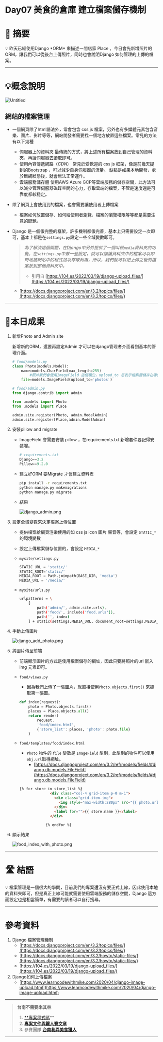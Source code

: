 # Day07 美食的倉庫 建立檔案儲存機制

# 🏁 摘要

<aside>
💡 昨天已經使用Django *ORM* 來描述一間店家 Place ，今日會先新增照片的ORM，讓我們可以從後台上傳照片，同時也會說明Django 如何管理的上傳的檔案。

</aside>

---

# 💡概念說明

![Untitled](Day07%20%E7%BE%8E%E9%A3%9F%E7%9A%84%E5%80%89%E5%BA%AB%20%E5%BB%BA%E7%AB%8B%E6%AA%94%E6%A1%88%E5%84%B2%E5%AD%98%E6%A9%9F%E5%88%B6%20eeac5977fb5b44c5ab3dab785cb25fcf/Untitled.png)

## 網站的檔案管理

- 一個網頁除了html語法外，常會包含 css js 檔案，另外也有多媒體元素包含音樂、圖片、影片等等，網站開發者需要找一個地方放置這些檔案。常見的方法有以下幾種
    - 伺服器上的資料夾
    最傳統的方式，將上述所有檔案放到自己管理的資料夾，再讓伺服器去讀取即可。
    - 使用內容傳遞網路（*CDN*）
    常見於受歡迎的 css js 框架，像是前幾天提到的Bootstrap ，可以減少自身伺服器的流量。
    缺點是如果本地開發，處於斷網狀態後，就會無法正常運作。
    - 雲端服務儲存體
    使用AWS Azure GCP等雲端服務的儲存空間，此方法可以減少管理伺服器磁碟空間的心力，存取雲端的檔案，不管是速度還是可靠度都較穩定。
- 除了網頁上會使用到的檔案，也會需要讓使用者上傳檔案
    - 檔案如何放置儲存、如何給使用者瀏覽、檔案的瀏覽權限等等都是需要注意的問題。
- Django 是一個很完整的框架，許多機制都很完善，基本上只需要設定一次即可，基本上都是在`settings.py`設定一些全域變數即可。
    
    > *為了解決這個問題，在Django中另外提供了一個叫做`media`資料夾的功能，在`settings.py`中做一些設定，就可以讓讓資料夾中的檔案可以即時地被網站中的程式加以存取利用，所以，我們就可以把上傳之後的檔案放到那個資料夾中。*
    > 
    > - 引用自 [https://104.es/2022/03/19/django-upload_files/](https://104.es/2022/03/19/django-upload_files/)
    - [https://docs.djangoproject.com/en/3.2/topics/files/](https://docs.djangoproject.com/en/3.2/topics/files/)

---

# 🌟本日成果

1. 新增Photo and Admin site
    
    新增新的ORM，還要再設定Admin 才可以在django管理者介面看到基本的管理介面。
    
    ```python
    # food/models.py
    class Photo(models.Model):
        name=models.CharField(max_length=255)
    		#照片我們會使用ImageField 這個欄位，upload_to 是表示檔案要儲存在哪個資料夾
        file=models.ImageField(upload_to='photos')
    ```
    
    ```python
    # food/admin.py
    from django.contrib import admin
    
    from .models import Photo
    from .models import Place
    
    admin.site.register(Photo, admin.ModelAdmin)
    admin.site.register(Place,admin.ModelAdmin)
    ```
    
2. 安裝pillow and migrate
    - ImageField 會需要安裝 pillow ，在requirements.txt 新增套件要記得安裝喔。
        
        ```python
        # requirements.txt
        Django==3.2
        Pillow==9.2.0
        ```
        
    - 建立好ORM 要Migrate 才會建立資料表
        
        ```bash
        pip install -r requirements.txt
        python manage.py makemigrations
        python manage.py migrate
        ```
        
    - 結果
        
        ![django_admin.png](Day07%20%E7%BE%8E%E9%A3%9F%E7%9A%84%E5%80%89%E5%BA%AB%20%E5%BB%BA%E7%AB%8B%E6%AA%94%E6%A1%88%E5%84%B2%E5%AD%98%E6%A9%9F%E5%88%B6%20eeac5977fb5b44c5ab3dab785cb25fcf/django_admin.png)
        
3. 設定全域變數來決定檔案上傳位置
    - 提供檔案給網頁渲染使用的如 css js  icon 圖片 聲音等，會設定 `STATIC_*` 的環境變數
    - 設定上傳檔案儲存位置的，會設定 `MEDIA_*`
    - `mysite/settings.py`
        
        ```python
        STATIC_URL = 'static/'
        STATIC_ROOT='static/'
        MEDIA_ROOT = Path.joinpath(BASE_DIR, 'media')
        MEDIA_URL = '/media/'
        ```
        
    - `mysite/urls.py`
        
        ```bash
        urlpatterns = \
            [
                path('admin/', admin.site.urls),
                path('food/', include('food.urls')),
                path('', index)
            ] + static(settings.MEDIA_URL, document_root=settings.MEDIA_ROOT)
        ```
        
4. 手動上傳圖片
    
    ![django_add_photo.png](Day07%20%E7%BE%8E%E9%A3%9F%E7%9A%84%E5%80%89%E5%BA%AB%20%E5%BB%BA%E7%AB%8B%E6%AA%94%E6%A1%88%E5%84%B2%E5%AD%98%E6%A9%9F%E5%88%B6%20eeac5977fb5b44c5ab3dab785cb25fcf/django_add_photo.png)
    
5. 將圖片傳至前端
    - 前端顯示圖片的方式是使用檔案儲存的網址，因此只要將照片的url 嵌入 img 元素即可。
    - `food/views.py`
        - 因為我們上傳了一張圖片，就直接使用`Photo.objects.first()` 來抓取第一張圖。
        
        ```python
        def index(request):
            photo = Photo.objects.first()
            places = Place.objects.all()
            return render(
                request,
                'food/index.html',
                {'store_list': places, 'photo': photo.file}
            )
        ```
        
    - `food/templates/food/index.html`
        - `Photo` 物件的 `file` 變數是 `ImageField` 型別，此型別的物件可以使用 `obj.url`取得網址。
            - [https://docs.djangoproject.com/en/3.2/ref/models/fields/#django.db.models.FileField](https://docs.djangoproject.com/en/3.2/ref/models/fields/#django.db.models.FileField)
        
        ```html
        {% for store in store_list %}
                      <div class="col-4 grid-item p-0 m-1">
                        <div class="grid-item-img">
                          <img style="max-width:280px" src="{{ photo.url }}" alt="">
                        </div>
                        <label for="">{{ store.name }}</label>
                      </div>
        
                    {% endfor %}
        ```
        
6. 顯示結果
    
    ![food_index_with_photo.png](Day07%20%E7%BE%8E%E9%A3%9F%E7%9A%84%E5%80%89%E5%BA%AB%20%E5%BB%BA%E7%AB%8B%E6%AA%94%E6%A1%88%E5%84%B2%E5%AD%98%E6%A9%9F%E5%88%B6%20eeac5977fb5b44c5ab3dab785cb25fcf/food_index_with_photo.png)
    

---

# 🛣️ 結語

<aside>
💡 檔案管理是一個很大的學問，目前我們的專案還沒有要正式上線，因此使用本地的資料夾即可，但是真正上線可能就需要使用雲端服務的儲存空間，Django 這方面設定也是相當簡單，有需要的讀者可以自行搜尋。

</aside>

---

# 參考資料

1. Django 檔案管理機制
    - [https://docs.djangoproject.com/en/3.2/topics/files/](https://docs.djangoproject.com/en/3.2/topics/files/)
    - [https://docs.djangoproject.com/en/3.2/howto/static-files/](https://docs.djangoproject.com/en/3.2/howto/static-files/)
    - [https://104.es/2022/03/19/django-upload_files/](https://104.es/2022/03/19/django-upload_files/)
2. Django如何上傳檔案
    - [https://www.learncodewithmike.com/2020/04/django-image-upload.html](https://www.learncodewithmike.com/2020/04/django-image-upload.html)

---

> **台南不需要米其林**
> 
> 1. [**專案程式碼](https://github.com/yen900611/TNFood_DJ)** 
> 2. [**專案文件與鐵人賽文章**](https://github.com/yen900611/TNFood)
> 3. 參賽團隊 ****[台南巷弄美食獵人](https://ithelp.ithome.com.tw/2022ironman/signup/team/256)****

---